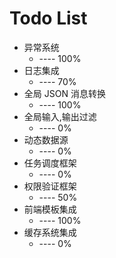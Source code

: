 Todo List
=========
* 异常系统 
    * ---- 100%
* 日志集成
    * ---- 70%
* 全局 JSON 消息转换
    * ---- 100%
* 全局输入,输出过滤
    * ---- 0%
* 动态数据源
    * ---- 0%
* 任务调度框架
    * ---- 0%
* 权限验证框架
    * ---- 50%
* 前端模板集成
    * ---- 100%
* 缓存系统集成
    * ---- 0%

